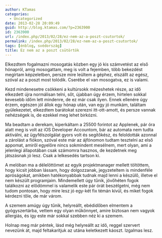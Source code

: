 ```yaml
---
author: KTamas
categories:
  - Uncategorized
date: 2013-02-28 20:09:49
guid: http://blog.ktamas.com/?p=2363900
id: 2363900
url: /index.php/2013/02/28/ez-nem-az-a-poszt-csutortok/
permalink: /index.php/2013/02/28/ez-nem-az-a-poszt-csutortok/
tags: [énblog, svédország]
title: Ez nem az a poszt csütörtök
---
```


Elkezdtem fogalmazni mosogatás közben egy jó kis számvetést az első hónapról, amíg mosogattam, meg is volt a fejemben, több bekezdést megírtam képzeletben, persze mire leültem a géphez, elszállt az egész, szóval az a poszt most tolódik. Cserébe el van mosogatva, ez is valami.

Kezd mindenesetre csökkeni a kultúrsokk mézeshetek része, az idő elkezdett újra normálisan telni, sőt, újabban úgy érzem, hirtelen sokkal kevesebb időm lett mindenre, de ez már csak ilyen. Ennek ellenére úgy érzem, egészen jól állok egy hónap után, van egy jó munkám, találtam gyülekezetet, elkezdtem barátokat szerezni itt-ott-amott, és persze vannak nehézségek is, de ezekkel meg lehet birkózni.

Ma beadtam a derekam, kiperkáltam a 25500 forintot az Applenek, pár óra alatt meg is volt az iOS Developer Accountom, bár az automata nem tudta aktiválni, az ügyfélszolgálat gyors volt és segítőkész, és feloldották azonnal a zárolást a fiókon, szóval este már az ájfónomon tudtam tesztelni az első appomat, amiről egyelőre nincs sokmindent mesélnem, mert olyan, ami a jelenlegi állapotában csak számomra hasznos, de kezdetnek meg játszásnak jó lesz. Csak a lelkesedés tartson ki.

A melóban ma a délelöttömet az egyik projektmanager mellett töltöttem, hogy kicsit jobban lássam, hogy dolgozzanak, jegyzeteltem is mindenféle apróságokat, amikben hatékonyabbak tudnak majd lenni a készülő, illetve el nem készült programjaim. Mindemellett úgy tűnik, jövőhéten fogok találkozni az elődömmel is valamelik este pár órát beszélgetni, még nem tudom pontosan, hogy mire lesz jó egy-két fix témán kívül, és miket fogok kérdezni tőle, de már várom.

A szemem amúgy úgy tűnik, helyreállt, ebédidőben elmentem a gyógyszertárba, vettem egy olyan műkönnyet, amire biztosan nem vagyok allergiás, és így este már sokkal szebben néz ki a szemem. 

Holnap meg már péntek, lásd még helyreállt az idő, reggel szervert nevezünk át, majd feltakarítjuk az utána keletkezett káoszt. Izgalmas lesz.
